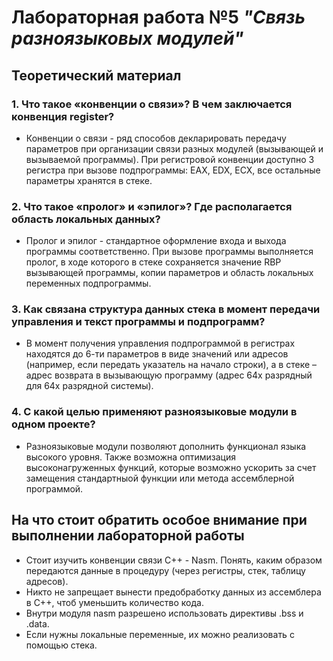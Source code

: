 # Лабораторная работа №5 *"Связь разноязыковых модулей"*

## Теоретический материал
### 1. Что такое «конвенции о связи»? В чем заключается конвенция register?
* Конвенции о связи - ряд способов декларировать  передачу параметров при организации связи разных модулей (вызывающей и вызываемой программы). При регистровой конвенции доступно 3 регистра при вызове подпрограммы: EAX, EDX, ECX, все остальные параметры хранятся в стеке.

### 2. Что такое «пролог» и «эпилог»? Где располагается область локальных данных?
* Пролог и эпилог - стандартное оформление входа и выхода программы соответственно. При вызове программы выполняется пролог, в ходе которого в стеке сохраняется значение RBP вызывающей программы, копии параметров и область локальных переменных подпрограммы.
### 3. Как связана структура данных стека в момент передачи управления и текст программы и подпрограмм?

* В момент получения управления подпрограммой в регистрах находятся до 6-ти параметров в виде значений или адресов (например, если передать указатель на начало строки), а в стеке – адрес возврата в вызывающую программу (адрес 64х разрядный для 64х разрядной системы).
  
### 4. С какой целью применяют разноязыковые модули в одном проекте?
* Разноязыковые модули позволяют дополнить функционал языка высокого уровня. Также возможна оптимизация высоконагруженных функций, которые возможно ускорить за счет замещения стандартныой функции или метода ассемблерной программой.

## На что стоит обратить особое внимание при выполнении лабораторной работы
* Стоит изучить конвенции связи C++ - Nasm. Понять, каким образом передаются данные в процедуру (через регистры, стек, таблицу адресов).
* Никто не запрещает вынести предобработку данных из ассемблера в C++, чтоб уменьшить количество кода.
* Внутри модуля nasm разрешено использовать директивы .bss и .data.
* Если нужны локальные переменные, их можно реализовать с помощью стека.